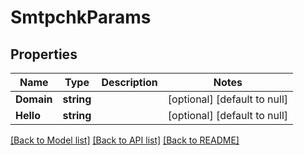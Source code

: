 # SmtpchkParams

## Properties
Name | Type | Description | Notes
------------ | ------------- | ------------- | -------------
**Domain** | **string** |  | [optional] [default to null]
**Hello** | **string** |  | [optional] [default to null]

[[Back to Model list]](../README.md#documentation-for-models) [[Back to API list]](../README.md#documentation-for-api-endpoints) [[Back to README]](../README.md)


